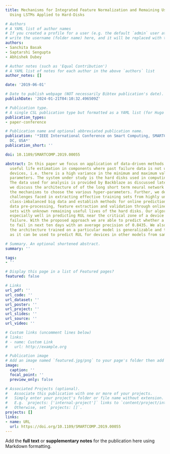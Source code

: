 ```yaml
---
title: Mechanisms for Integrated Feature Normalization and Remaining Useful Life Estimation
  Using LSTMs Applied to Hard-Disks

# Authors
# A YAML list of author names
# If you created a profile for a user (e.g. the default `admin` user at `content/authors/admin/`), 
# write the username (folder name) here, and it will be replaced with their full name and linked to their profile.
authors:
- Sanchita Basak
- Saptarshi Sengupta
- Abhishek Dubey

# Author notes (such as 'Equal Contribution')
# A YAML list of notes for each author in the above `authors` list
author_notes: []

date: '2019-06-01'

# Date to publish webpage (NOT necessarily Bibtex publication's date).
publishDate: '2024-01-21T04:10:32.496509Z'

# Publication type.
# A single CSL publication type but formatted as a YAML list (for Hugo requirements).
publication_types:
- paper-conference

# Publication name and optional abbreviated publication name.
publication: '*IEEE International Conference on Smart Computing, SMARTCOMP 2019, Washington,
  DC, USA*'
publication_short: ''

doi: 10.1109/SMARTCOMP.2019.00055

abstract: In this paper we focus on application of data-driven methods for remaining
  useful life estimation in components where past failure data is not uniform across
  devices, i.e. there is a high variance in the minimum and maximum value of the key
  parameters. The system under study is the hard disks used in computing cluster.
  The data used for analysis is provided by Backblaze as discussed later. In the article,
  we discuss the architecture of of the long short term neural network used and describe
  the mechanisms to choose the various hyper-parameters. Further, we describe the
  challenges faced in extracting effective training sets from highly unorganized and
  class-imbalanced big data and establish methods for online predictions with extensive
  data pre-processing, feature extraction and validation through online simulation
  sets with unknown remaining useful lives of the hard disks. Our algorithm performs
  especially well in predicting RUL near the critical zone of a device approaching
  failure. With the proposed approach we are able to predict whether a disk is going
  to fail in next ten days with an average precision of 0.8435. We also show that
  the architecture trained on a particular model is generalizable and transferable
  as it can be used to predict RUL for devices in other models from same manufacturer.

# Summary. An optional shortened abstract.
summary: ''

tags:
- ''

# Display this page in a list of Featured pages?
featured: false

# Links
url_pdf: ''
url_code: ''
url_dataset: ''
url_poster: ''
url_project: ''
url_slides: ''
url_source: ''
url_video: ''

# Custom links (uncomment lines below)
# links:
# - name: Custom Link
#   url: http://example.org

# Publication image
# Add an image named `featured.jpg/png` to your page's folder then add a caption below.
image:
  caption: ''
  focal_point: ''
  preview_only: false

# Associated Projects (optional).
#   Associate this publication with one or more of your projects.
#   Simply enter your project's folder or file name without extension.
#   E.g. `projects: ['internal-project']` links to `content/project/internal-project/index.md`.
#   Otherwise, set `projects: []`.
projects: []
links:
- name: URL
  url: https://doi.org/10.1109/SMARTCOMP.2019.00055
---
```


Add the **full text** or **supplementary notes** for the publication here using Markdown formatting.
